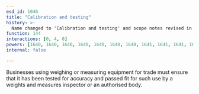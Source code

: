 ```yaml
---
esd_id: 1046
title: "Calibration and testing"
history: >-
  Name changed to 'Calibration and testing' and scope notes revised in version 4.00.
function: 144
interactions: [0, 4, 8]
powers: [1640, 1640, 1640, 1640, 1640, 1640, 1640, 1641, 1641, 1641, 1641, 1641, 1641, 1641, 1642, 1642, 1642, 1642, 1642, 1642, 1642, 1643, 1643, 1643, 1643, 1643, 1643, 1644, 1644, 1644, 1644, 1644, 1644, 1644, 1943, 1943, 1959, 1959, 1959, 1959, 1959, 2879, 2879, 2879, 2879, 2879, 2879, 2879]
internal: false

---
```


Businesses using weighing or measuring equipment for trade must ensure that it has been tested for accuracy and passed fit for such use by a weights and measures inspector or an authorised body.

